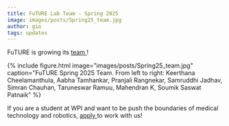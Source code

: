 ```yaml
---
title: FuTURE Lab Team - Spring 2025
image: images/posts/Spring25_team.jpg
author: gio
tags: updates
---
```

FuTURE is growing its <a href='https://future-lab.wpi.edu/team/'> team </a>!

{%
  include figure.html
  image="images/posts/Spring25_team.jpg"
  caption="FuTURE Spring 2025 Team. From left to right: Keerthana Cheelamanthula, Aabha Tamhankar, Pranjali Rangnekar, Samruddhi Jadhav, Simran Chauhan, Taruneswar Ramuu, Mahendran K, Soumik Saswat Patnaik"
%}

If you are a student at WPI and want to be push the boundaries of medical technology and robotics, <a href='https://wpi.qualtrics.com/jfe/form/SV_40jUQ0KpXpH6kHs'> apply </a> to work with us!
